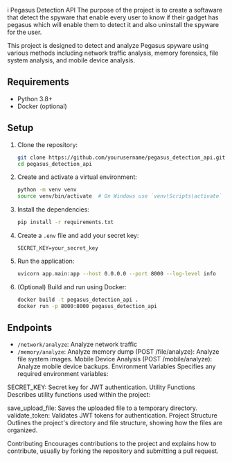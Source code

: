 i Pegasus Detection API
The purpose of the project is to create a softaware that detect the spyware that enable every user to know if their gadget has pegasus which will enable them to detect it and also uninstall the spyware for the user.

This project is designed to detect and analyze Pegasus spyware using various methods including network traffic analysis, memory forensics, file system analysis, and mobile device analysis.

## Requirements

- Python 3.8+
- Docker (optional)

## Setup

1. Clone the repository:
   ```bash
   git clone https://github.com/yourusername/pegasus_detection_api.git
   cd pegasus_detection_api
   ```

2. Create and activate a virtual environment:
   ```bash
   python -m venv venv
   source venv/bin/activate  # On Windows use `venv\Scripts\activate`
   ```

3. Install the dependencies:
   ```bash
   pip install -r requirements.txt
   ```

4. Create a `.env` file and add your secret key:
   ```
   SECRET_KEY=your_secret_key
   ```

5. Run the application:
   ```bash
   uvicorn app.main:app --host 0.0.0.0 --port 8000 --log-level info
   ```

6. (Optional) Build and run using Docker:
   ```bash
   docker build -t pegasus_detection_api .
   docker run -p 8000:8000 pegasus_detection_api
   ```

## Endpoints

- `/network/analyze`: Analyze network traffic
- `/memory/analyze`: Analyze memory dump
(POST /file/analyze): Analyze file system images.
Mobile Device Analysis (POST /mobile/analyze): Analyze mobile device backups.
Environment Variables
Specifies any required environment variables:

SECRET_KEY: Secret key for JWT authentication.
Utility Functions
Describes utility functions used within the project:

save_upload_file: Saves the uploaded file to a temporary directory.
validate_token: Validates JWT tokens for authentication.
Project Structure
Outlines the project's directory and file structure, showing how the files are organized.

Contributing
Encourages contributions to the project and explains how to contribute, usually by forking the repository and submitting a pull request.
